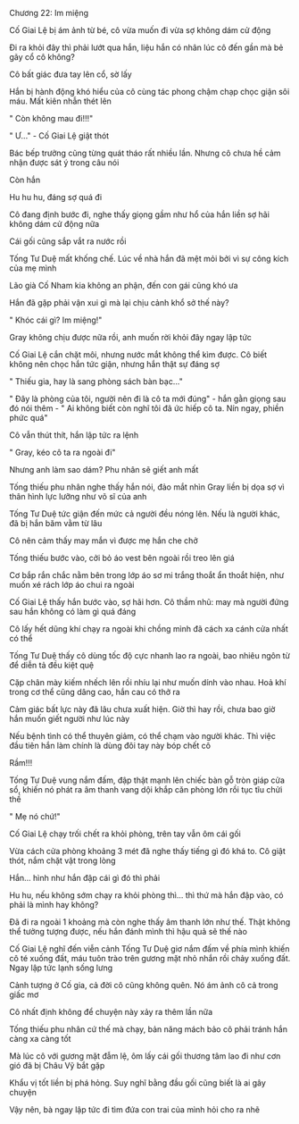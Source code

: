 




Chương 22: Im miệng


Cố Giai Lệ bị ám ảnh từ bé, cô vừa muốn đi vừa sợ không dám cử động

Đi ra khỏi đây thì phải lướt qua hắn, liệu hắn có nhân lúc cô đến gần mà bẻ gãy cổ cô không?

Cô bất giác đưa tay lên cổ, sờ lấy

Hắn bị hành động khó hiểu của cô cùng tác phong chậm chạp chọc giận sôi máu. Mất kiên nhẫn thét lên

" Còn không mau đi!!!"

" Ư..." - Cố Giai Lệ giật thót

Bác bếp trưởng cũng từng quát tháo rất nhiều lần. Nhưng cô chưa hề cảm nhận được sát ý trong câu nói

Còn hắn

Hu hu hu, đáng sợ quá đi

Cô đang định bước đi, nghe thấy giọng gầm như hổ của hắn liền sợ hãi không dám cử động nữa



Cái gối cũng sắp vắt ra nước rồi

Tống Tư Duệ mất khống chế. Lúc về nhà hắn đã mệt mỏi bởi vì sự công kích của mẹ mình

Lão già Cố Nham kia không an phận, đến con gái cũng khó ưa

Hắn đã gặp phải vận xui gì mà lại chịu cảnh khổ sở thế này?

" Khóc cái gì? Im miệng!"

Gray không chịu được nữa rồi, anh muốn rời khỏi đây ngay lập tức


Cố Giai Lệ cắn chặt môi, nhưng nước mắt không thể kìm được. Cô biết không nên chọc hắn tức giận, nhưng hắn thật sự đáng sợ

" Thiếu gia, hay là sang phòng sách bàn bạc..."

" Đây là phòng của tôi, người nên đi là cô ta mới đúng" - hắn gằn giọng sau đó nói thêm - " Ai không biết còn nghĩ tôi đã ức hiếp cô ta. Nín ngay, phiền phức quá"

Cô vẫn thút thít, hắn lập tức ra lệnh

" Gray, kéo cô ta ra ngoài đi"

Nhưng anh làm sao dám? Phu nhân sẽ giết anh mất

Tống thiếu phu nhân nghe thấy hắn nói, đảo mắt nhìn Gray liền bị dọa sợ vì thân hình lực lưỡng như võ sĩ của anh

Tống Tư Duệ tức giận đến mức cả người đều nóng lên. Nếu là người khác, đã bị hắn băm vằm từ lâu



Cô nên cảm thấy may mắn vì được mẹ hắn che chở

Tống thiếu bước vào, cởi bỏ áo vest bên ngoài rồi treo lên giá

Cơ bắp rắn chắc nằm bên trong lớp áo sơ mi trắng thoắt ẩn thoắt hiện, như muốn xé rách lớp áo chui ra ngoài

Cố Giai Lệ thấy hắn bước vào, sợ hãi hơn. Cô thầm nhũ: may mà người đứng sau hắn không có làm gì quá đáng

Cô lấy hết dũng khí chạy ra ngoài khi chồng mình đã cách xa cánh cửa nhất có thể

Tống Tư Duệ thấy cô dùng tốc độ cực nhanh lao ra ngoài, bao nhiêu ngôn từ để diễn tả đều kiệt quệ

Cặp chân mày kiếm nhếch lên rồi nhíu lại như muốn dính vào nhau. Hoả khí trong cơ thể cũng dâng cao, hắn cau có thở ra

Cảm giác bất lực này đã lâu chưa xuất hiện. Giờ thì hay rồi, chưa bao giờ hắn muốn giết người như lúc này

Nếu bệnh tình có thể thuyên giảm, có thể chạm vào người khác. Thì việc đầu tiên hắn làm chính là dùng đôi tay này bóp chết cô

Rầm!!!

Tống Tư Duệ vung nắm đấm, đập thật mạnh lên chiếc bàn gỗ tròn giáp cửa sổ, khiến nó phát ra âm thanh vang dội khắp căn phòng lớn rồi tục tĩu chửi thề

" Mẹ nó chứ!"

Cố Giai Lệ chạy trối chết ra khỏi phòng, trên tay vẫn ôm cái gối

Vừa cách cửa phòng khoảng 3 mét đã nghe thấy tiếng gì đó khá to. Cô giật thót, nắm chặt vật trong lòng

Hắn... hình như hắn đập cái gì đó thì phải

Hu hu, nếu không sớm chạy ra khỏi phòng thì... thì thứ mà hắn đập vào, có phải là mình hay không?

Đã đi ra ngoài 1 khoảng mà còn nghe thấy âm thanh lớn như thế. Thật không thể tưởng tượng được, nếu hắn đánh mình thì hậu quả sẽ thế nào

Cố Giai Lệ nghĩ đến viễn cảnh Tống Tư Duệ giơ nắm đấm về phía mình khiến cô té xuống đất, máu tuôn trào trên gương mặt nhỏ nhắn rồi chảy xuống đất. Ngay lập tức lạnh sống lưng

Cảnh tượng ở Cố gia, cả đời cô cũng không quên. Nó ám ảnh cô cả trong giấc mơ

Cô nhất định không để chuyện này xảy ra thêm lần nữa

Tống thiếu phu nhân cứ thế mà chạy, bản năng mách bảo cô phải tránh hắn càng xa càng tốt

Mà lúc cô với gương mặt đẫm lệ, ôm lấy cái gối thương tâm lao đi như cơn gió đã bị Châu Vỹ bắt gặp

Khẩu vị tốt liền bị phá hỏng. Suy nghĩ bằng đầu gối cũng biết là ai gây chuyện

Vậy nên, bà ngay lập tức đi tìm đứa con trai của mình hỏi cho ra nhẽ




